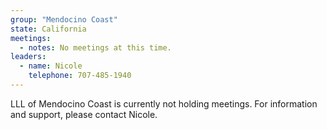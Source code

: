 ```yaml
---
group: "Mendocino Coast"
state: California
meetings:
  - notes: No meetings at this time.
leaders:
  - name: Nicole
    telephone: 707-485-1940
---
```

LLL of Mendocino Coast is currently not holding meetings. For information and support, please contact Nicole.